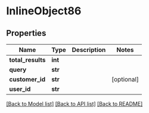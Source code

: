 # InlineObject86

## Properties
Name | Type | Description | Notes
------------ | ------------- | ------------- | -------------
**total_results** | **int** |  | 
**query** | **str** |  | 
**customer_id** | **str** |  | [optional] 
**user_id** | **str** |  | 

[[Back to Model list]](../README.md#documentation-for-models) [[Back to API list]](../README.md#documentation-for-api-endpoints) [[Back to README]](../README.md)


